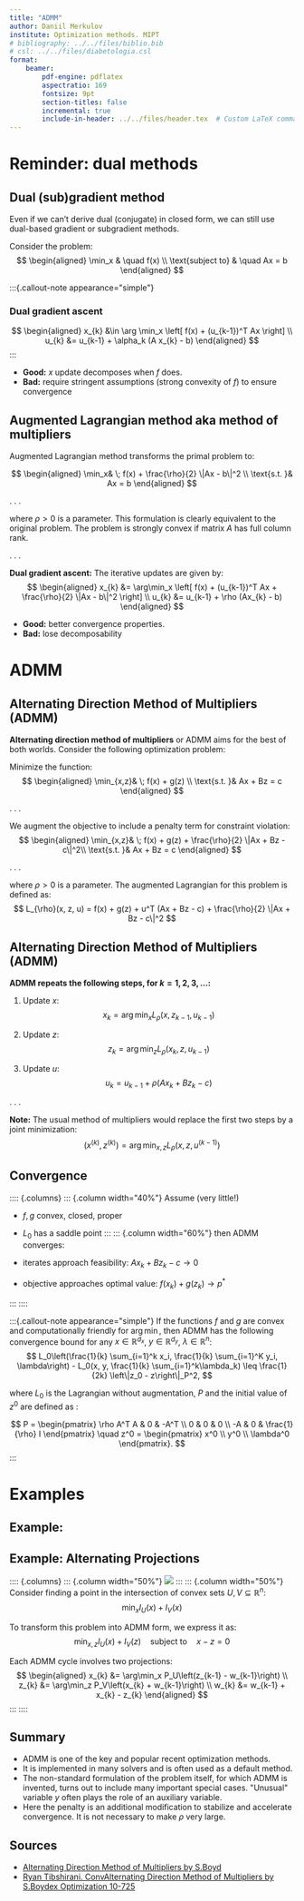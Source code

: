 ```yaml
---
title: "ADMM"
author: Daniil Merkulov
institute: Optimization methods. MIPT
# bibliography: ../../files/biblio.bib
# csl: ../../files/diabetologia.csl
format: 
    beamer:
        pdf-engine: pdflatex
        aspectratio: 169
        fontsize: 9pt
        section-titles: false
        incremental: true
        include-in-header: ../../files/header.tex  # Custom LaTeX commands and preamble
---
```


# Reminder: dual methods

## Dual (sub)gradient method

Even if we can’t derive dual (conjugate) in closed form, we can still use dual-based gradient or subgradient methods.

Consider the problem:
$$
\begin{aligned}
\min_x & \quad f(x) \\
\text{subject to} & \quad Ax = b
\end{aligned}
$$

:::{.callout-note appearance="simple"}

### Dual gradient ascent
$$
\begin{aligned}
x_{k} &\in \arg \min_x \left[ f(x) + (u_{k-1})^T Ax \right] \\
u_{k} &= u_{k-1} + \alpha_k (A x_{k} - b)
\end{aligned}
$$
:::

* **Good:** $x$ update decomposes when $f$ does. 
* **Bad:** require stringent assumptions (strong convexity of $f$) to ensure convergence

## Augmented Lagrangian method aka method of multipliers

Augmented Lagrangian method transforms the primal problem to:

$$
\begin{aligned}
\min_x& \; f(x) + \frac{\rho}{2} \|Ax - b\|^2 \\
\text{s.t. }& Ax = b 
\end{aligned}
$$

. . .

where $\rho > 0$ is a parameter. This formulation is clearly equivalent to the original problem. The problem is strongly convex if matrix $A$ has full column rank.

. . .

**Dual gradient ascent:** The iterative updates are given by:
$$
\begin{aligned}
x_{k} &= \arg\min_x \left[ f(x) + (u_{k-1})^T Ax + \frac{\rho}{2} \|Ax - b\|^2 \right] \\
u_{k} &= u_{k-1} + \rho (Ax_{k} - b)
\end{aligned}
$$

* **Good:** better convergence properties. 
* **Bad:** lose decomposability

# ADMM

## Alternating Direction Method of Multipliers (ADMM)

**Alternating direction method of multipliers** or ADMM aims for the best of both worlds. Consider the following optimization problem:

Minimize the function:
$$
\begin{aligned}
\min_{x,z}& \; f(x) + g(z) \\
\text{s.t. }& Ax + Bz = c
\end{aligned}
$$

. . .

We augment the objective to include a penalty term for constraint violation:
$$
\begin{aligned}
\min_{x,z}& \; f(x) + g(z) + \frac{\rho}{2} \|Ax + Bz - c\|^2\\
\text{s.t. }& Ax + Bz = c
\end{aligned}
$$

. . .

where $\rho > 0$ is a parameter. The augmented Lagrangian for this problem is defined as:
$$
L_{\rho}(x, z, u) = f(x) + g(z) + u^T (Ax + Bz - c) + \frac{\rho}{2} \|Ax + Bz - c\|^2
$$

## Alternating Direction Method of Multipliers (ADMM)

**ADMM repeats the following steps, for $k = 1, 2, 3, \dots$:**

1. Update $x$:
   $$
   x_{k} = \arg\min_x L_\rho(x, z_{k-1}, u_{k-1})
   $$

2. Update $z$:
   $$
   z_{k} = \arg\min_z L_\rho(x_{k}, z, u_{k-1})
   $$

3. Update $u$:
   $$
   u_{k} = u_{k-1} + \rho (Ax_{k} + Bz_{k} - c)
   $$

. . .

**Note:** The usual method of multipliers would replace the first two steps by a joint minimization:
   $$
   (x^{(k)}, z^{(k)}) = \arg\min_{x,z} L_\rho(x, z, u^{(k-1)})
   $$

## Convergence

:::: {.columns}
::: {.column width="40%"}
Assume (very little!)

* $f, g$ convex, closed, proper
* $L_0$ has a saddle point
:::
::: {.column width="60%"}
then ADMM converges:

* iterates approach feasibility: $Ax_k + Bz_k - c \to 0$
* objective approaches optimal value: $f(x_k) + g(z_k) \to p^*$

:::
::::

:::{.callout-note appearance="simple"}
If the functions $f$ and $g$ are convex and computationally friendly for $\arg\min$, then ADMM has the following convergence bound for any $x \in \mathbb{R}^{d_x}$, $y \in \mathbb{R}^{d_y}$, $\lambda \in \mathbb{R}^n$:
$$
L_0\left(\frac{1}{k} \sum_{i=1}^k x_i, \frac{1}{k} \sum_{i=1}^K y_i, \lambda\right) - L_0(x, y, \frac{1}{k} \sum_{i=1}^k\lambda_k) \leq \frac{1}{2k} \left\|z_0 - z\right\|_P^2,
$$

where $L_0$ is the Lagrangian without augmentation, $P$ and the initial value of $z^0$ are defined as :

$$
P = 
\begin{pmatrix}
\rho A^T A & 0 & -A^T \\
0 & 0 & 0 \\
-A & 0 & \frac{1}{\rho} I
\end{pmatrix} \quad z^0 = \begin{pmatrix}
x^0 \\
y^0 \\
\lambda^0
\end{pmatrix}.
$$
:::

# Examples

## Example: 

## Example: Alternating Projections

:::: {.columns}
::: {.column width="50%"}
![](convex_intersection.png)
:::
::: {.column width="50%"}
Consider finding a point in the intersection of convex sets $U, V \subseteq \mathbb{R}^n$:
$$
\min_x I_U(x) + I_V(x)
$$

To transform this problem into ADMM form, we express it as:
$$
\min_{x,z} I_U(x) + I_V(z) \quad \text{subject to} \quad x - z = 0
$$

Each ADMM cycle involves two projections:
$$
\begin{aligned}
x_{k} &= \arg\min_x P_U\left(z_{k-1} - w_{k-1}\right) \\ 
z_{k} &= \arg\min_z P_V\left(x_{k} + w_{k-1}\right) \\
w_{k} &= w_{k-1} + x_{k} - z_{k}
\end{aligned}
$$
:::
::::

## Summary

* ADMM is one of the key and popular recent optimization methods.
* It is implemented in many solvers and is often used as a default method.
* The non-standard formulation of the problem itself, for which ADMM is invented, turns out to include many important special cases. "Unusual" variable $y$ often plays the role of an auxiliary variable.
* Here the penalty is an additional modification to stabilize and accelerate convergence. It is not necessary to make $\rho$ very large.




<!-- 


:::{.callout-important appearance="simple"}
$$
\dfrac{dx}{dt} = - \nabla f(x)
$$
:::

![[\faVideo Source](https://francisbach.com/wp-content/uploads/2020/04/logistic_2d_flow.gif)](logistic_2d_flow.jpeg) -->




## Sources

* [Alternating Direction Method of Multipliers by S.Boyd](https://web.stanford.edu/class/ee364b/lectures/admm_slides.pdf)
* [Ryan Tibshirani. ConvAlternating Direction Method of Multipliers by S.Boydex Optimization 10-725](https://www.stat.cmu.edu/~ryantibs/convexopt-F18/lectures/admm.pdf) 